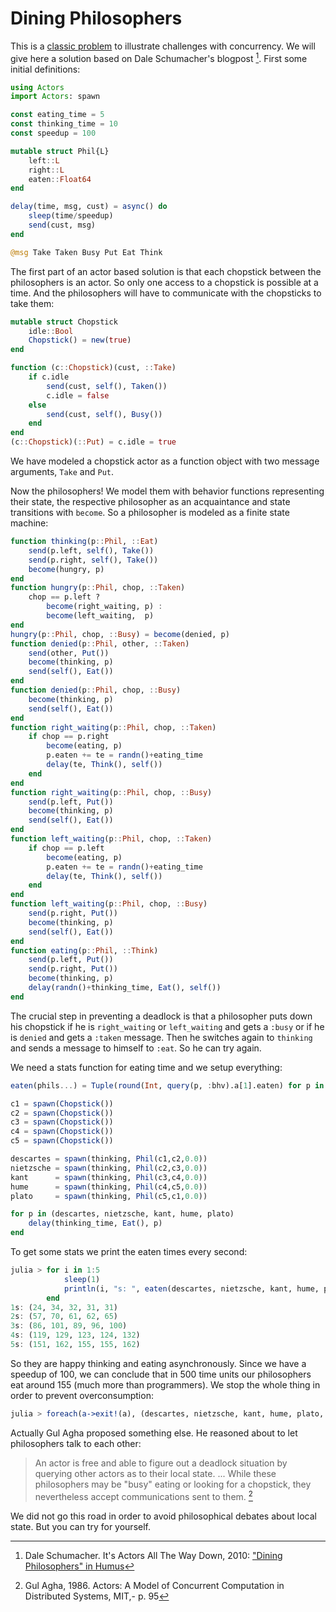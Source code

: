 # Dining Philosophers

This is a [classic problem](https://en.wikipedia.org/wiki/Dining_philosophers_problem) to illustrate challenges with concurrency. We will give here a solution based on Dale Schumacher's blogpost [^1]. First some initial definitions:

```julia
using Actors
import Actors: spawn

const eating_time = 5
const thinking_time = 10
const speedup = 100

mutable struct Phil{L}
    left::L
    right::L
    eaten::Float64
end

delay(time, msg, cust) = async() do 
    sleep(time/speedup)
    send(cust, msg)
end

@msg Take Taken Busy Put Eat Think
```

The first part of an actor based solution is that each chopstick between the philosophers is an actor. So only one access to a chopstick is possible at a time. And the philosophers will have to communicate with the chopsticks to take them:

```julia
mutable struct Chopstick
    idle::Bool
    Chopstick() = new(true)
end

function (c::Chopstick)(cust, ::Take)
    if c.idle
        send(cust, self(), Taken())
        c.idle = false
    else
        send(cust, self(), Busy())
    end
end
(c::Chopstick)(::Put) = c.idle = true
```

We have modeled a chopstick actor as a function object with two message arguments, `Take` and `Put`.

Now the philosophers! We model them with behavior functions representing their state, the respective philosopher as an acquaintance and state transitions with `become`. So a philosopher is modeled as a finite state machine:

```julia
function thinking(p::Phil, ::Eat)
    send(p.left, self(), Take())
    send(p.right, self(), Take())
    become(hungry, p)
end
function hungry(p::Phil, chop, ::Taken)
    chop == p.left ?
        become(right_waiting, p) :
        become(left_waiting,  p)
end
hungry(p::Phil, chop, ::Busy) = become(denied, p)
function denied(p::Phil, other, ::Taken)
    send(other, Put())
    become(thinking, p)
    send(self(), Eat())
end
function denied(p::Phil, chop, ::Busy)
    become(thinking, p)
    send(self(), Eat())
end
function right_waiting(p::Phil, chop, ::Taken)
    if chop == p.right 
        become(eating, p)
        p.eaten += te = randn()+eating_time
        delay(te, Think(), self())
    end
end
function right_waiting(p::Phil, chop, ::Busy)
    send(p.left, Put())
    become(thinking, p)
    send(self(), Eat())
end
function left_waiting(p::Phil, chop, ::Taken)
    if chop == p.left
        become(eating, p)
        p.eaten += te = randn()+eating_time
        delay(te, Think(), self())
    end
end
function left_waiting(p::Phil, chop, ::Busy)
    send(p.right, Put())
    become(thinking, p)
    send(self(), Eat())
end
function eating(p::Phil, ::Think)
    send(p.left, Put())
    send(p.right, Put())
    become(thinking, p)
    delay(randn()+thinking_time, Eat(), self())
end
```

The crucial step in preventing a deadlock is that a philosopher puts down his chopstick if he is  `right_waiting` or `left_waiting` and gets a `:busy` or if he is `denied` and gets a `:taken` message. Then he switches again to `thinking` and sends a message to himself to `:eat`. So he can try again.

We need a stats function for eating time and we setup everything:

```julia
eaten(phils...) = Tuple(round(Int, query(p, :bhv).a[1].eaten) for p in phils)

c1 = spawn(Chopstick())
c2 = spawn(Chopstick())
c3 = spawn(Chopstick())
c4 = spawn(Chopstick())
c5 = spawn(Chopstick())

descartes = spawn(thinking, Phil(c1,c2,0.0))
nietzsche = spawn(thinking, Phil(c2,c3,0.0))
kant      = spawn(thinking, Phil(c3,c4,0.0))
hume      = spawn(thinking, Phil(c4,c5,0.0))
plato     = spawn(thinking, Phil(c5,c1,0.0))

for p in (descartes, nietzsche, kant, hume, plato)
    delay(thinking_time, Eat(), p)
end
```

To get some stats we print the eaten times every second:

```julia
julia > for i in 1:5
            sleep(1)
            println(i, "s: ", eaten(descartes, nietzsche, kant, hume, plato))
        end
1s: (24, 34, 32, 31, 31)
2s: (57, 70, 61, 62, 65)
3s: (86, 101, 89, 96, 100)
4s: (119, 129, 123, 124, 132)
5s: (151, 162, 155, 155, 162)
```

So they are happy thinking and eating asynchronously. Since we have a speedup of 100, we can conclude that in 500 time units our philosophers eat around 155 (much more than programmers). We stop the whole thing in order to prevent overconsumption:

```julia
julia > foreach(a->exit!(a), (descartes, nietzsche, kant, hume, plato, c1, c2, c3, c4, c5))
```

Actually Gul Agha proposed something else. He reasoned about to let philosophers talk to each other:

> An actor is free and able to figure out a deadlock situation by querying other actors as to their local state. ... While these philosophers may be "busy" eating or looking for a chopstick, they nevertheless accept communications sent to them. [^2]

We did not go this road in order to avoid philosophical debates about local state. But you can try for yourself.

[^1]: Dale Schumacher. It's Actors All The Way Down, 2010: ["Dining Philosophers" in Humus](http://www.dalnefre.com/wp/2010/08/dining-philosophers-in-humus/)
[^2]: Gul Agha, 1986. Actors: A Model of Concurrent Computation in Distributed Systems, MIT,- p. 95

